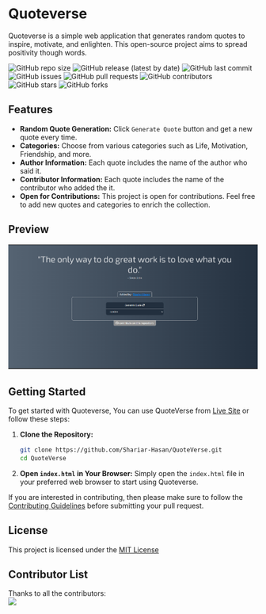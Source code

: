 # Quoteverse

Quoteverse is a simple web application that generates random quotes to inspire, motivate, and enlighten. This open-source project aims to spread positivity though words.


![GitHub repo size](https://img.shields.io/github/repo-size/Shariar-Hasan/QuoteVerse)
![GitHub release (latest by date)](https://img.shields.io/github/v/release/Shariar-Hasan/QuoteVerse)
![GitHub last commit](https://img.shields.io/github/last-commit/Shariar-Hasan/QuoteVerse)
![GitHub issues](https://img.shields.io/github/issues/Shariar-Hasan/QuoteVerse)
![GitHub pull requests](https://img.shields.io/github/issues-pr/Shariar-Hasan/QuoteVerse)
![GitHub contributors](https://img.shields.io/github/contributors/Shariar-Hasan/QuoteVerse)
![GitHub stars](https://img.shields.io/github/stars/Shariar-Hasan/QuoteVerse?style=social)
![GitHub forks](https://img.shields.io/github/forks/Shariar-Hasan/QuoteVerse?style=social)


## Features

- **Random Quote Generation:** Click `Generate Quote` button and get a new quote every time.
- **Categories:** Choose from various categories such as Life, Motivation, Friendship, and more.
- **Author Information:** Each quote includes the name of the author who said it.
- **Contributor Information:** Each quote includes the name of the contributor who added the it.
- **Open for Contributions:** This project is open for contributions. Feel free to add new quotes and categories to enrich the collection.

## Preview

<div align="center">

![Screenshot](./assets/images/image.png)

</div>

## Getting Started

To get started with Quoteverse, You can use QuoteVerse from [Live Site](https://shariar-hasan.github.io/QuoteVerse/) or follow these steps:

1. **Clone the Repository:**

   ```sh
   git clone https://github.com/Shariar-Hasan/QuoteVerse.git
   cd QuoteVerse
   ```

2. **Open `index.html` in Your Browser:**
   Simply open the `index.html` file in your preferred web browser to start using Quoteverse.

If you are interested in contributing, then please make sure to follow the [Contributing Guidelines](CONTRIBUTING.md) before submitting your pull request.

## License

This project is licensed under the [MIT License](LICENSE)

## Contributor List

Thanks to all the contributors:
<br/>
<a href = "https://github.com/Shariar-Hasan/QuoteVerse/graphs/contributors">
<img src = "https://contrib.rocks/image?repo=Shariar-Hasan/QuoteVerse"/>
</a>
